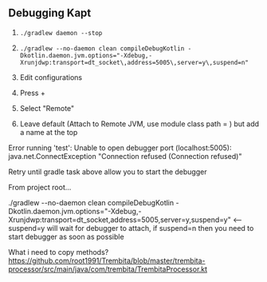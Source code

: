 ## Debugging Kapt

1. ```./gradlew daemon --stop```
2. ```./gradlew --no-daemon clean compileDebugKotlin -Dkotlin.daemon.jvm.options="-Xdebug,-Xrunjdwp:transport=dt_socket\,address=5005\,server=y\,suspend=n"```




1. Edit configurations
2. Press +
3. Select "Remote"
4. Leave default (Attach to Remote JVM, use module class path = <no module>) but add a name at the top


Error running 'test': Unable to open debugger port (localhost:5005): java.net.ConnectException "Connection refused (Connection refused)"

Retry until gradle task above allow you to start the debugger



From project root...

./gradlew --no-daemon clean compileDebugKotlin -Dkotlin.daemon.jvm.options="-Xdebug,-Xrunjdwp:transport=dt_socket\,address=5005\,server=y\,suspend=y" <-- suspend=y will wait for debugger to attach, if suspend=n then you need to start debugger as soon as possible




What i need to copy methods?
https://github.com/root1991/Trembita/blob/master/trembita-processor/src/main/java/com/trembita/TrembitaProcessor.kt